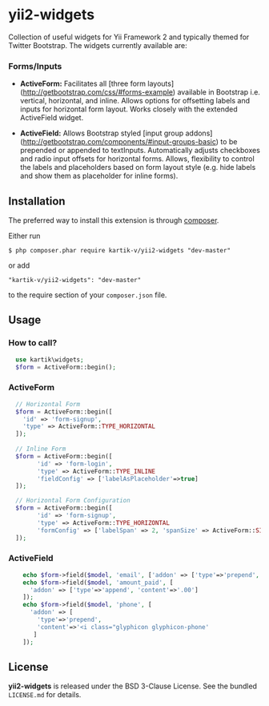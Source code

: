 yii2-widgets
============

Collection of useful widgets for Yii Framework 2 and typically themed for Twitter Bootstrap. The widgets currently available are:

### Forms/Inputs
* **ActiveForm:** Facilitates all [three form layouts] (http://getbootstrap.com/css/#forms-example) available in Bootstrap i.e.
  vertical, horizontal, and inline. Allows options for offsetting labels and inputs for horizontal form layout. Works closely
  with the extended ActiveField widget.
	
* **ActiveField:** Allows Bootstrap styled [input group addons] (http://getbootstrap.com/components/#input-groups-basic) to 
  be prepended or appended to textInputs. Automatically adjusts checkboxes and radio input offsets for horizontal forms. Allows, 
  flexibility to control the labels and placeholders based on form layout style (e.g. hide labels and show them as placeholder for inline forms).

## Installation

The preferred way to install this extension is through [composer](http://getcomposer.org/download/).

Either run

```
$ php composer.phar require kartik-v/yii2-widgets "dev-master"
```

or add

```
"kartik-v/yii2-widgets": "dev-master"
```

to the require section of your `composer.json` file.

## Usage

### How to call?

```php
  use kartik\widgets;
  $form = ActiveForm::begin();
```

### ActiveForm

```php
  // Horizontal Form
  $form = ActiveForm::begin([
    'id' => 'form-signup',
    'type' => ActiveForm::TYPE_HORIZONTAL
  ]);
  
  // Inline Form
  $form = ActiveForm::begin([
  		'id' => 'form-login', 
  		'type' => ActiveForm::TYPE_INLINE
  		'fieldConfig' => ['labelAsPlaceholder'=>true]
  ]);

  // Horizontal Form Configuration
  $form = ActiveForm::begin([
  		'id' => 'form-signup', 
  		'type' => ActiveForm::TYPE_HORIZONTAL
  		'formConfig' => ['labelSpan' => 2, 'spanSize' => ActiveForm::SIZE_SMALL]
  ]);
```

### ActiveField

```php
	echo $form->field($model, 'email', ['addon' => ['type'=>'prepend', 'content'=>'@']]);
	echo $form->field($model, 'amount_paid', [
	  'addon' => ['type'=>'append', 'content'=>'.00']
	]);
	echo $form->field($model, 'phone', [
	  'addon' => [
	    'type'=>'prepend', 
	    'content'=>'<i class="glyphicon glyphicon-phone'
	   ]
	]);
```

## License

**yii2-widgets** is released under the BSD 3-Clause License. See the bundled `LICENSE.md` for details.
